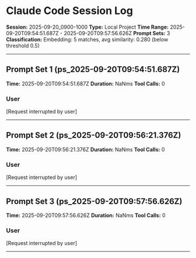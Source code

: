 # Claude Code Session Log

**Session:** 2025-09-20_0900-1000
**Type:** Local Project
**Time Range:** 2025-09-20T09:54:51.687Z - 2025-09-20T09:57:56.626Z
**Prompt Sets:** 3
**Classification:** Embedding: 5 matches, avg similarity: 0.280 (below threshold 0.5)

---

<a name="ps_2025-09-20T09:54:51.687Z"></a>
## Prompt Set 1 (ps_2025-09-20T09:54:51.687Z)

**Time:** 2025-09-20T09:54:51.687Z
**Duration:** NaNms
**Tool Calls:** 0

### User

[Request interrupted by user]

---

<a name="ps_2025-09-20T09:56:21.376Z"></a>
## Prompt Set 2 (ps_2025-09-20T09:56:21.376Z)

**Time:** 2025-09-20T09:56:21.376Z
**Duration:** NaNms
**Tool Calls:** 0

### User

[Request interrupted by user]

---

<a name="ps_2025-09-20T09:57:56.626Z"></a>
## Prompt Set 3 (ps_2025-09-20T09:57:56.626Z)

**Time:** 2025-09-20T09:57:56.626Z
**Duration:** NaNms
**Tool Calls:** 0

### User

[Request interrupted by user]

---

